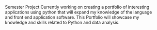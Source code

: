 Semester Project
    Currently working on creating a portfolio of interesting applications using python that will expand my knowledge of the language and front end application software.
    This Portfolio will showcase my knowledge and skills related to Python and data analysis.
